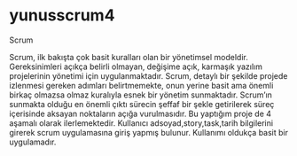 # yunusscrum4
Scrum

Scrum, ilk bakışta çok basit kuralları olan bir yönetimsel modeldir.
Gereksinimleri açıkça belirli olmayan, değişime açık, karmaşık yazılım projelerinin yönetimi için uygulanmaktadır. Scrum, detaylı bir şekilde projede izlenmesi gereken adımları belirtmemekte, onun yerine basit ama önemli birkaç olmazsa olmaz kuralıyla esnek bir yönetim sunmaktadır.
Scrum’ın sunmakta olduğu en önemli çıktı sürecin şeffaf bir şekle getirilerek süreç içerisinde aksayan noktaların açığa vurulmasıdır.
Bu yaptığım proje de 4 aşamalı olarak ilerlemektedir.
Kullanıcı adsoyad,story,task,tarih bilgilerini girerek scrum uygulamasına giriş yapmış bulunur.
Kullanımı oldukça basit bir uygulamadır.
